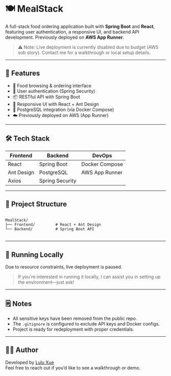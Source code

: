 # 🍽️ MealStack

A full-stack food ordering application built with **Spring Boot** and **React**, featuring user authentication, a responsive UI, and backend API development. Previously deployed on **AWS App Runner**.

> ⚠️ Note: Live deployment is currently disabled due to budget (AWS sob story). Contact me for a walkthrough or local setup details.

---

## 🚀 Features

- 🛒 Food browsing & ordering interface
- 👤 User authentication (Spring Security)
- 📦 RESTful API with Spring Boot
- 🎨 Responsive UI with React + Ant Design
- 🐘 PostgreSQL integration (via Docker Compose)
- ☁️ Previously deployed on AWS (App Runner)

---

## 🛠️ Tech Stack

| Frontend     | Backend         | DevOps        |
|--------------|------------------|----------------|
| React        | Spring Boot      | Docker Compose |
| Ant Design   | PostgreSQL       | AWS App Runner |
| Axios        | Spring Security  |                |

---

## 📂 Project Structure
<pre>
<code>
MealStack/
├── Frontend/         # React + Ant Design
└── Backend/          # Spring Boot API
</code>
</pre>

---

## 🧪 Running Locally

Due to resource constraints, live deployment is paused.

> If you're interested in running it locally, I can assist you in setting up the environment—just ask!

---

## 🗒️ Notes

- All sensitive keys have been removed from the public repo.
- The `.gitignore` is configured to exclude API keys and Docker configs.
- Project is ready for redeployment with proper credentials.

---

## 🙋‍♀️ Author

Developed by [Lulu Xue](https://www.linkedin.com/in/lulu-xue)  
Feel free to reach out if you’d like to see a walkthrough or demo.
